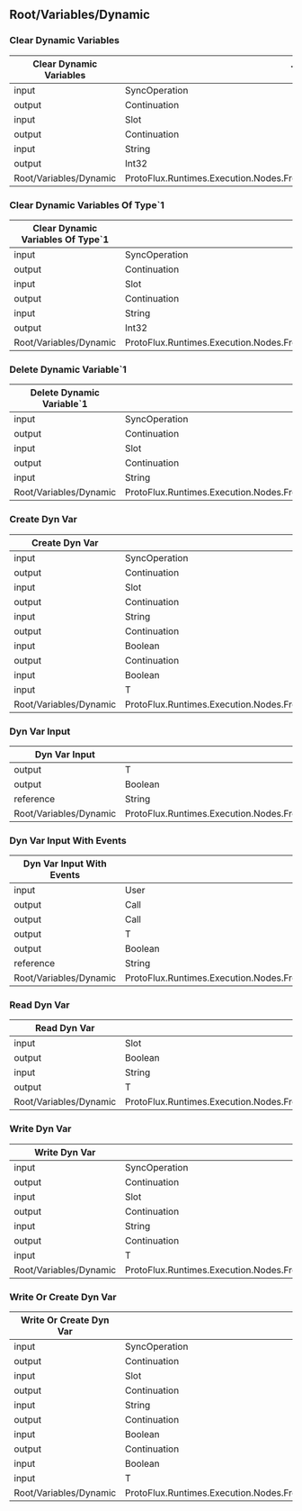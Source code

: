 <!-----------------------------------------------------------------------+
 ! This file has been generated using a script. Do not edit it manually. !
 ! Edit the individual node pages instead.                               !
 +----------------------------------------------------------------------->

## Root/Variables/Dynamic

### Clear Dynamic Variables

<!-- embed:start:ProtoFlux.Runtimes.Execution.Nodes.FrooxEngine.Variables.ClearDynamicVariables -->
<!-- ProtofluxNode:start -->
| Clear Dynamic Variables | Type | Label |
| --- | ---- | ----- |
| input | SyncOperation | * |
| output | Continuation | OnNotFound |
| input | Slot | Target |
| output | Continuation | OnCleared |
| input | String | SpaceName |
| output | Int32 | ClearedCount |
| Root/Variables/Dynamic | ProtoFlux.Runtimes.Execution.Nodes.FrooxEngine.Variables.ClearDynamicVariables |  |
<!-- ProtofluxNode:end -->
<!-- embed:end:ProtoFlux.Runtimes.Execution.Nodes.FrooxEngine.Variables.ClearDynamicVariables -->


### Clear Dynamic Variables Of Type`1

<!-- embed:start:ProtoFlux.Runtimes.Execution.Nodes.FrooxEngine.Variables.ClearDynamicVariablesOfType`1 -->
<!-- ProtofluxNode:start -->
| Clear Dynamic Variables Of Type`1 | Type | Label |
| --- | ---- | ----- |
| input | SyncOperation | * |
| output | Continuation | OnNotFound |
| input | Slot | Target |
| output | Continuation | OnCleared |
| input | String | SpaceName |
| output | Int32 | ClearedCount |
| Root/Variables/Dynamic | ProtoFlux.Runtimes.Execution.Nodes.FrooxEngine.Variables.ClearDynamicVariablesOfType`1 |  |
<!-- ProtofluxNode:end -->
<!-- embed:end:ProtoFlux.Runtimes.Execution.Nodes.FrooxEngine.Variables.ClearDynamicVariablesOfType`1 -->


### Delete Dynamic Variable`1

<!-- embed:start:ProtoFlux.Runtimes.Execution.Nodes.FrooxEngine.Variables.DeleteDynamicVariable`1 -->
<!-- ProtofluxNode:start -->
| Delete Dynamic Variable`1 | Type | Label |
| --- | ---- | ----- |
| input | SyncOperation | * |
| output | Continuation | OnNotFound |
| input | Slot | Target |
| output | Continuation | OnDeleted |
| input | String | Path |
| Root/Variables/Dynamic | ProtoFlux.Runtimes.Execution.Nodes.FrooxEngine.Variables.DeleteDynamicVariable`1 |  |
<!-- ProtofluxNode:end -->
<!-- embed:end:ProtoFlux.Runtimes.Execution.Nodes.FrooxEngine.Variables.DeleteDynamicVariable`1 -->


### Create Dyn Var

<!-- embed:start:ProtoFlux.Runtimes.Execution.Nodes.FrooxEngine.Variables.CreateDynamicValueVariable`1 -->
<!-- ProtofluxNode:start -->
| Create Dyn Var | Type | Label |
| --- | ---- | ----- |
| input | SyncOperation | * |
| output | Continuation | OnNotFound |
| input | Slot | Target |
| output | Continuation | OnCreated |
| input | String | Path |
| output | Continuation | OnAlreadyExists |
| input | Boolean | CreateDirectlyOnTarget |
| output | Continuation | OnFailed |
| input | Boolean | CreateNonPersistent |
| input | T | InitialValue |
| Root/Variables/Dynamic | ProtoFlux.Runtimes.Execution.Nodes.FrooxEngine.Variables.CreateDynamicValueVariable`1 |  |
<!-- ProtofluxNode:end -->
<!-- embed:end:ProtoFlux.Runtimes.Execution.Nodes.FrooxEngine.Variables.CreateDynamicValueVariable`1 -->


### Dyn Var Input

<!-- embed:start:ProtoFlux.Runtimes.Execution.Nodes.FrooxEngine.Variables.DynamicVariableValueInput`1 -->
<!-- ProtofluxNode:start -->
| Dyn Var Input | Type | Label |
| --- | ---- | ----- |
| output | T | Value |
| output | Boolean | HasValue |
| reference | String | VariableName |
| Root/Variables/Dynamic | ProtoFlux.Runtimes.Execution.Nodes.FrooxEngine.Variables.DynamicVariableValueInput`1 |  |
<!-- ProtofluxNode:end -->
<!-- embed:end:ProtoFlux.Runtimes.Execution.Nodes.FrooxEngine.Variables.DynamicVariableValueInput`1 -->


### Dyn Var Input With Events

<!-- embed:start:ProtoFlux.Runtimes.Execution.Nodes.FrooxEngine.Variables.DynamicVariableValueInputWithEvents`1 -->
<!-- ProtofluxNode:start -->
| Dyn Var Input With Events | Type | Label |
| --- | ---- | ----- |
| input | User | DetectingUser |
| output | Call | OnSpaceLinked |
| output | Call | OnSpaceUnlinked |
| output | T | Value |
| output | Boolean | HasValue |
| reference | String | VariableName |
| Root/Variables/Dynamic | ProtoFlux.Runtimes.Execution.Nodes.FrooxEngine.Variables.DynamicVariableValueInputWithEvents`1 |  |
<!-- ProtofluxNode:end -->
<!-- embed:end:ProtoFlux.Runtimes.Execution.Nodes.FrooxEngine.Variables.DynamicVariableValueInputWithEvents`1 -->


### Read Dyn Var

<!-- embed:start:ProtoFlux.Runtimes.Execution.Nodes.FrooxEngine.Variables.ReadDynamicValueVariable`1 -->
<!-- ProtofluxNode:start -->
| Read Dyn Var | Type | Label |
| --- | ---- | ----- |
| input | Slot | Source |
| output | Boolean | FoundValue |
| input | String | Path |
| output | T | Value |
| Root/Variables/Dynamic | ProtoFlux.Runtimes.Execution.Nodes.FrooxEngine.Variables.ReadDynamicValueVariable`1 |  |
<!-- ProtofluxNode:end -->
<!-- embed:end:ProtoFlux.Runtimes.Execution.Nodes.FrooxEngine.Variables.ReadDynamicValueVariable`1 -->


### Write Dyn Var

<!-- embed:start:ProtoFlux.Runtimes.Execution.Nodes.FrooxEngine.Variables.WriteDynamicValueVariable`1 -->
<!-- ProtofluxNode:start -->
| Write Dyn Var | Type | Label |
| --- | ---- | ----- |
| input | SyncOperation | * |
| output | Continuation | OnNotFound |
| input | Slot | Target |
| output | Continuation | OnSuccess |
| input | String | Path |
| output | Continuation | OnFailed |
| input | T | Value |
| Root/Variables/Dynamic | ProtoFlux.Runtimes.Execution.Nodes.FrooxEngine.Variables.WriteDynamicValueVariable`1 |  |
<!-- ProtofluxNode:end -->
<!-- embed:end:ProtoFlux.Runtimes.Execution.Nodes.FrooxEngine.Variables.WriteDynamicValueVariable`1 -->


### Write Or Create Dyn Var

<!-- embed:start:ProtoFlux.Runtimes.Execution.Nodes.FrooxEngine.Variables.WriteOrCreateDynamicValueVariable`1 -->
<!-- ProtofluxNode:start -->
| Write Or Create Dyn Var | Type | Label |
| --- | ---- | ----- |
| input | SyncOperation | * |
| output | Continuation | OnNotFound |
| input | Slot | Target |
| output | Continuation | OnCreated |
| input | String | Path |
| output | Continuation | OnWritten |
| input | Boolean | CreateDirectlyOnTarget |
| output | Continuation | OnFailed |
| input | Boolean | CreateNonPersistent |
| input | T | Value |
| Root/Variables/Dynamic | ProtoFlux.Runtimes.Execution.Nodes.FrooxEngine.Variables.WriteOrCreateDynamicValueVariable`1 |  |
<!-- ProtofluxNode:end -->
<!-- embed:end:ProtoFlux.Runtimes.Execution.Nodes.FrooxEngine.Variables.WriteOrCreateDynamicValueVariable`1 -->


